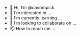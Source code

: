 - 👋 Hi, I’m @dasompick
- 👀 I’m interested in ...
- 🌱 I’m currently learning ...
- 💞️ I’m looking to collaborate on ...
- 📫 How to reach me ...

<!---
nomad-project/dasompick is a ✨ special ✨ repository because its `README.md` (this file) appears on your GitHub profile.
You can click the Preview link to take a look at your changes.
--->
